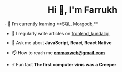 <h1 align="center">Hi 👋, I'm Farrukh</h1>
<!-- <h3 align="center">A passionate JS Engineer from Uzbekistan</h3> -->
<!-- <img align="right" alt="Coding" width="400"
  src="https://i.pinimg.com/originals/8b/35/fe/8b35fef55fba1a201c9c7a11d3ec3d64.gif" />
 -->
- 🌱 I’m currently learning **SQL, Mongodb,**

- 📝 I regularly write articles on [frontend_kundaligi](https://t.me/frontend_kundaligi)

- 💬 Ask me about **JavaScript, React, React Native**

- 📫 How to reach me **emmaxweb@gmail.com**

- ⚡ Fun fact **The first computer virus was a Creeper**

